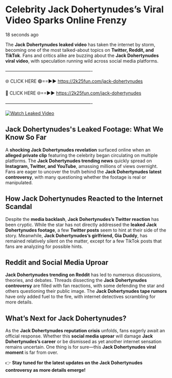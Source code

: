 # Celebrity Jack Dohertynudes’s Viral Video Sparks Online Frenzy

18 seconds ago

The **Jack Dohertynudes leaked video** has taken the internet by storm, becoming one of the most talked-about topics on **Twitter, Reddit, and TikTok**. Fans and critics alike are buzzing about the **Jack Dohertynudes viral video**, with speculation running wild across social media platforms.

———————————————————-

🌐 CLICK HERE 🟢==►► https://2k25fun.com/jack-dohertynudes

🔴 CLICK HERE 🌐==►► https://2k25fun.com/jack-dohertynudes

———————————————————-

[![Watch Leaked Video](https://miro.medium.com/v2/resize:fit:828/format:webp/1*cilzJN44JGOrTw9NJCrNHA.gif "Watch Leaked Video")](https://2k25fun.com/jack-dohertynudes)

## **Jack Dohertynudes's Leaked Footage: What We Know So Far**  
A **shocking Jack Dohertynudes revelation** surfaced online when an **alleged private clip** featuring the celebrity began circulating on multiple platforms. The **Jack Dohertynudes trending news** quickly spread on **Instagram, Twitter, and YouTube**, amassing millions of views overnight. Fans are eager to uncover the truth behind the **Jack Dohertynudes latest controversy**, with many questioning whether the footage is real or manipulated.  

## **How Jack Dohertynudes Reacted to the Internet Scandal**  
Despite the **media backlash**, **Jack Dohertynudes’s Twitter reaction** has been cryptic. While the star has not directly addressed the **leaked Jack Dohertynudes footage**, a few **Twitter posts** seem to hint at their side of the story. Meanwhile, **Jack Dohertynudes’s girlfriend, Gia Duddy**, has remained relatively silent on the matter, except for a few TikTok posts that fans are analyzing for possible hints.  

## **Reddit and Social Media Uproar**  
**Jack Dohertynudes trending on Reddit** has led to numerous discussions, theories, and debates. Threads dissecting the **Jack Dohertynudes controversy** are filled with fan reactions, with some defending the star and others questioning their public image. The **Jack Dohertynudes tape rumors** have only added fuel to the fire, with internet detectives scrambling for more details.  

## **What’s Next for Jack Dohertynudes?**  
As the **Jack Dohertynudes reputation crisis** unfolds, fans eagerly await an official response. Whether this **social media uproar** will damage **Jack Dohertynudes’s career** or be dismissed as yet another internet sensation remains uncertain. One thing is for sure—this **Jack Dohertynudes viral moment** is far from over.  

👉 **Stay tuned for the latest updates on the Jack Dohertynudes controversy as more details emerge!**  